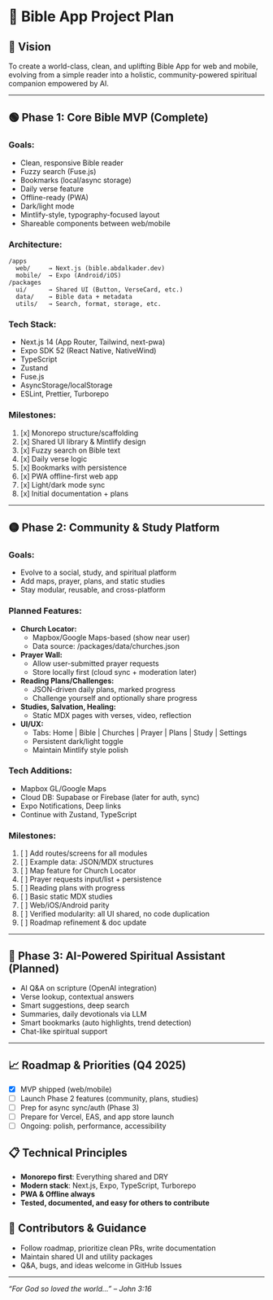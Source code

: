 # 📖 Bible App Project Plan

## 🚀 Vision
To create a world-class, clean, and uplifting Bible App for web and mobile, evolving from a simple reader into a holistic, community-powered spiritual companion empowered by AI.

---

## 🟢 Phase 1: Core Bible MVP (Complete)
### **Goals:**
- Clean, responsive Bible reader
- Fuzzy search (Fuse.js)
- Bookmarks (local/async storage)
- Daily verse feature
- Offline-ready (PWA)
- Dark/light mode
- Mintlify-style, typography-focused layout
- Shareable components between web/mobile

### **Architecture:**
```
/apps
  web/     → Next.js (bible.abdalkader.dev)
  mobile/  → Expo (Android/iOS)
/packages
  ui/      → Shared UI (Button, VerseCard, etc.)
  data/    → Bible data + metadata
  utils/   → Search, format, storage, etc.
```

### **Tech Stack:**
- Next.js 14 (App Router, Tailwind, next-pwa)
- Expo SDK 52 (React Native, NativeWind)
- TypeScript
- Zustand
- Fuse.js
- AsyncStorage/localStorage
- ESLint, Prettier, Turborepo

### **Milestones:**
1. [x] Monorepo structure/scaffolding
2. [x] Shared UI library & Mintlify design
3. [x] Fuzzy search on Bible text
4. [x] Daily verse logic
5. [x] Bookmarks with persistence
6. [x] PWA offline-first web app
7. [x] Light/dark mode sync
8. [x] Initial documentation + plans

---

## 🟡 Phase 2: Community & Study Platform
### **Goals:**
- Evolve to a social, study, and spiritual platform
- Add maps, prayer, plans, and static studies
- Stay modular, reusable, and cross-platform

### **Planned Features:**
- **Church Locator:**
  - Mapbox/Google Maps-based (show near user)
  - Data source: /packages/data/churches.json
- **Prayer Wall:**
  - Allow user-submitted prayer requests
  - Store locally first (cloud sync + moderation later)
- **Reading Plans/Challenges:**
  - JSON-driven daily plans, marked progress
  - Challenge yourself and optionally share progress
- **Studies, Salvation, Healing:**
  - Static MDX pages with verses, video, reflection
- **UI/UX:**
  - Tabs: Home | Bible | Churches | Prayer | Plans | Study | Settings
  - Persistent dark/light toggle
  - Maintain Mintlify style polish

### **Tech Additions:**
- Mapbox GL/Google Maps
- Cloud DB: Supabase or Firebase (later for auth, sync)
- Expo Notifications, Deep links
- Continue with Zustand, TypeScript

### **Milestones:**
1. [ ] Add routes/screens for all modules
2. [ ] Example data: JSON/MDX structures
3. [ ] Map feature for Church Locator
4. [ ] Prayer requests input/list + persistence
5. [ ] Reading plans with progress
6. [ ] Basic static MDX studies
7. [ ] Web/iOS/Android parity
8. [ ] Verified modularity: all UI shared, no code duplication
9. [ ] Roadmap refinement & doc update

---

## 🔵 Phase 3: AI-Powered Spiritual Assistant (Planned)
- AI Q&A on scripture (OpenAI integration)
- Verse lookup, contextual answers
- Smart suggestions, deep search
- Summaries, daily devotionals via LLM
- Smart bookmarks (auto highlights, trend detection)
- Chat-like spiritual support

---

## 📈 Roadmap & Priorities (Q4 2025)
- [x] MVP shipped (web/mobile)
- [ ] Launch Phase 2 features (community, plans, studies)
- [ ] Prep for async sync/auth (Phase 3)
- [ ] Prepare for Vercel, EAS, and app store launch
- [ ] Ongoing: polish, performance, accessibility

## 📋 Technical Principles
- **Monorepo first**: Everything shared and DRY
- **Modern stack**: Next.js, Expo, TypeScript, Turborepo
- **PWA & Offline always**
- **Tested, documented, and easy for others to contribute**

## 👥 Contributors & Guidance
- Follow roadmap, prioritize clean PRs, write documentation
- Maintain shared UI and utility packages
- Q&A, bugs, and ideas welcome in GitHub Issues

---

*“For God so loved the world...” – John 3:16*
